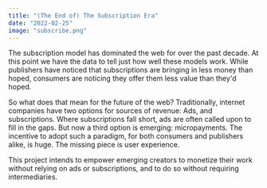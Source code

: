 ```yaml
---
title: "(The End of) The Subscription Era"
date: "2022-02-25"
image: "subscribe.png"
---
```

The subscription model has dominated the web for over the past decade. At this point we have the data to tell just how well these models work. While publishers have noticed that subscriptions are bringing in less money than hoped, consumers are noticing they offer them less value than they'd hoped.

So what does that mean for the future of the web? Traditionally, internet companies have two options for sources of revenue: Ads, and subscriptions. Where subscriptions fall short, ads are often called upon to fill in the gaps. But now a third option is emerging: micropayments. The incentive to adopt such a paradigm, for both consumers and publishers alike, is huge. The missing piece is user experience.

This project intends to empower emerging creators to monetize their work without relying on ads or subscriptions, and to do so without requiring intermediaries.
